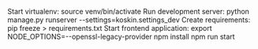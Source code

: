 Start virtualenv: source venv/bin/activate
Run development server: python manage.py runserver --settings=koskin.settings_dev
Create requirements: pip freeze > requirements.txt
Start frontend application: 
    export NODE_OPTIONS=--openssl-legacy-provider 
    npm install
    npm run start
